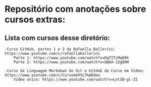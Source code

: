 # Repositório com anotações sobre cursos extras:

## Lista com cursos desse diretório:
	-Curso GitHub, partes 1 e 2 da Rafaella Ballerini: https://www.youtube.com/c/rafaellaballerini
		Parte 1: https://www.youtube.com/watch?v=DqTITcMq68k
		Parte 2: https://www.youtube.com/watch?v=UBAX-13g8OM
	
	-Curso de Linguagem Markdown do Git e GitHub do Curso em Vídeo: https://www.youtube.com/c/CursoemV%C3%ADdeo
		Vídeo único: https://www.youtube.com/watch?v=LntSB-gl-ZI
		